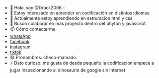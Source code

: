 - 👋 Hola, soy @Drack2006 -
- 👀 Estoy interesado en aprender en codificación en distintos idiomas.
- 🌱 Actualmente estoy aprendiendo en estruracion html y css.
- 💞️ Busco colaborar en mas proyecto dentro del phyton y javascript.
- 📫 Cómo contactarme
- [whatsApp](https://api.whatsapp.com/send?phone=161622602318&amp;text=hola%20soy%20del%20proyecto%F0%9F%98%8C)
- [facebook](https://www.facebook.com/profile.php?id=100080017104819SSss)
- [instagram](https://www.instagram.com/serdream?igsh=MTY2Nm91dzBydGw4bw==)
- [tiktok](https://www.tiktok.com/@sergio.raul.marti41)
- 😄 Pronombres: checo-mamado.
- ⚡ Dato curioso: me gusta de desde pequeño la codificacion empece a jugar inspecionando al dinosaurio de google sin internet
<!---
Drack2006/Drack2006 is a ✨ special ✨ repository because its `README.md` (this file) appears on your GitHub profile.
You can click the Preview link to take a look at your changes.
--->
